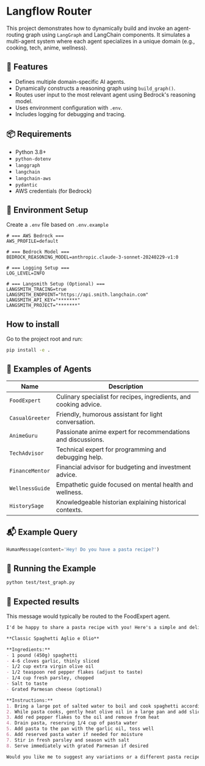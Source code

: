 # Langflow Router

This project demonstrates how to dynamically build and invoke an agent-routing graph using `LangGraph` and LangChain components. It simulates a multi-agent system where each agent specializes in a unique domain (e.g., cooking, tech, anime, wellness).

## 🔧 Features

* Defines multiple domain-specific AI agents.
* Dynamically constructs a reasoning graph using `build_graph()`.
* Routes user input to the most relevant agent using Bedrock's reasoning model.
* Uses environment configuration with `.env`.
* Includes logging for debugging and tracing.


## 📦 Requirements

* Python 3.8+
* `python-dotenv`
* `langgraph`
* `langchain`
* `langchain-aws`
* `pydantic`
* AWS credentials (for Bedrock)

## 📁 Environment Setup

Create a `.env` file based on `.env.example`

```env
# === AWS Bedrock ===
AWS_PROFILE=default

# === Bedrock Model ===
BEDROCK_REASONING_MODEL=anthropic.claude-3-sonnet-20240229-v1:0

# === Logging Setup ===
LOG_LEVEL=INFO

# === Langsmith Setup (Optional) ===
LANGSMITH_TRACING=true
LANGSMITH_ENDPOINT="https://api.smith.langchain.com"
LANGSMITH_API_KEY="*******"
LANGSMITH_PROJECT="*******"
```
## How to install
Go to the project root and run:
```bash
pip install -e .
```


## 🧠 Examples of Agents

| Name            | Description                                                       |
| --------------- | ----------------------------------------------------------------- |
| `FoodExpert`    | Culinary specialist for recipes, ingredients, and cooking advice. |
| `CasualGreeter` | Friendly, humorous assistant for light conversation.              |
| `AnimeGuru`     | Passionate anime expert for recommendations and discussions.      |
| `TechAdvisor`   | Technical expert for programming and debugging help.              |
| `FinanceMentor` | Financial advisor for budgeting and investment advice.            |
| `WellnessGuide` | Empathetic guide focused on mental health and wellness.           |
| `HistorySage`   | Knowledgeable historian explaining historical contexts.           |

## 📬 Example Query
```python 
HumanMessage(content='Hey! Do you have a pasta recipe?')
```

## 🚀 Running the Example
```bash 
python test/test_graph.py
```

## 📓 Expected results
This message would typically be routed to the FoodExpert agent.

```md
I'd be happy to share a pasta recipe with you! Here's a simple and delicious one:

**Classic Spaghetti Aglio e Olio**

**Ingredients:**
- 1 pound (450g) spaghetti
- 4-6 cloves garlic, thinly sliced
- 1/2 cup extra virgin olive oil
- 1/2 teaspoon red pepper flakes (adjust to taste)
- 1/4 cup fresh parsley, chopped
- Salt to taste
- Grated Parmesan cheese (optional)

**Instructions:**
1. Bring a large pot of salted water to boil and cook spaghetti according to package directions until al dente
2. While pasta cooks, gently heat olive oil in a large pan and add sliced garlic, cooking until just golden (be careful not to burn it)
3. Add red pepper flakes to the oil and remove from heat
4. Drain pasta, reserving 1/4 cup of pasta water
5. Add pasta to the pan with the garlic oil, toss well
6. Add reserved pasta water if needed for moisture
7. Stir in fresh parsley and season with salt
8. Serve immediately with grated Parmesan if desired

Would you like me to suggest any variations or a different pasta recipe instead?
```


